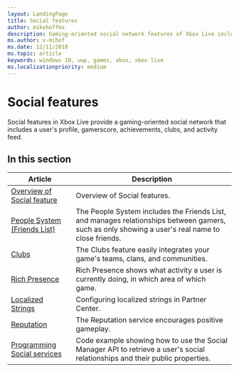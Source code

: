 ```yaml
---
layout: LandingPage
title: Social features
author: mikehoffms
description: Gaming-oriented social network features of Xbox Live include a user's profile, gamerscore, achievements, clubs, and activity feed.
ms.author: v-mihof
ms.date: 12/11/2018
ms.topic: article
keywords: windows 10, uwp, games, xbox, xbox live
ms.localizationpriority: medium
---
```


# Social features

Social features in Xbox Live provide a gaming-oriented social network that includes a user's profile, gamerscore, achievements, clubs, and activity feed.


## In this section

| Article | Description |
|---------|-------------|
| [Overview of Social feature](xbox-live-social-platform.md) | Overview of Social features. |
| [People System (Friends List)](people-system/people-system.md) | The People System includes the Friends List, and manages relationships between gamers, such as only showing a user's real name to close friends. |
| [Clubs](../features/social/clubs/index.md) | The Clubs feature easily integrates your game's teams, clans, and communities. |
| [Rich Presence](../features/social/rich-presence/index.md) | Rich Presence shows what activity a user is currently doing, in which area of which game. |
| [Localized Strings](../features/social/localized-strings/localized-strings.md) | Configuring localized strings in Partner Center. |
| [Reputation](people-system/reputation.md) | The Reputation service encourages positive gameplay. |
| [Programming Social services](people-system/programming-social-services.md) | Code example showing how to use the Social Manager API to retrieve a user's social relationships and their public properties.|
